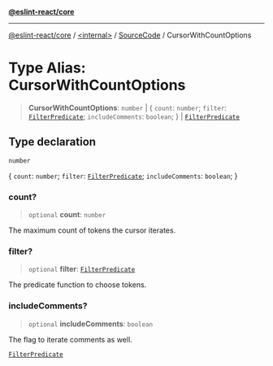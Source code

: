 [**@eslint-react/core**](../../../../README.md)

***

[@eslint-react/core](../../../../README.md) / [\<internal\>](../../../README.md) / [SourceCode](../README.md) / CursorWithCountOptions

# Type Alias: CursorWithCountOptions

> **CursorWithCountOptions**: `number` \| \{ `count`: `number`; `filter`: [`FilterPredicate`](FilterPredicate.md); `includeComments`: `boolean`; \} \| [`FilterPredicate`](FilterPredicate.md)

## Type declaration

`number`

\{ `count`: `number`; `filter`: [`FilterPredicate`](FilterPredicate.md); `includeComments`: `boolean`; \}

### count?

> `optional` **count**: `number`

The maximum count of tokens the cursor iterates.

### filter?

> `optional` **filter**: [`FilterPredicate`](FilterPredicate.md)

The predicate function to choose tokens.

### includeComments?

> `optional` **includeComments**: `boolean`

The flag to iterate comments as well.

[`FilterPredicate`](FilterPredicate.md)
